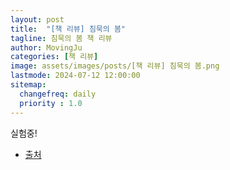 ```yaml
---
layout: post
title:  "[책 리뷰] 침묵의 봄"
tagline: 침묵의 봄 책 리뷰
author: MovingJu
categories: [책 리뷰]
image: assets/images/posts/[책 리뷰] 침묵의 봄.png
lastmode: 2024-07-12 12:00:00
sitemap:
  changefreq: daily
  priority : 1.0
---
```


실험중!

- [출처](2024-07-12-%5B탐구%20보고서%5D%20AI와%20기후위기.md#출처)